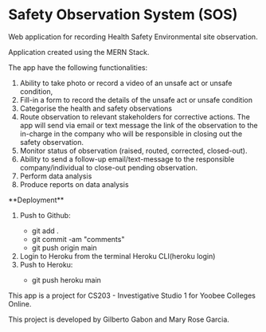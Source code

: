 # Safety Observation System (SOS)

<p>Web application for recording Health Safety Environmental site observation.</p>

<p>Application created using the MERN Stack.</p>

The app have the following functionalities:

<ol>
    <li>Ability to take photo or record a video of an unsafe act or unsafe condition,</li>
    <li>Fill-in a form to record the details of the unsafe act or unsafe condition</li>
    <li>Categorise the health and safety observations</li>
    <li>Route observation to relevant stakeholders for corrective actions. The app will send
    via email or text message the link of the observation to the in-charge in the
    company who will be responsible in closing out the safety observation.</li>
    <li>Monitor status of observation (raised, routed, corrected, closed-out).</li>
    <li>Ability to send a follow-up email/text-message to the responsible
    company/individual to close-out pending observation.</li>
    <li>Perform data analysis</li>
    <li>Produce reports on data analysis</li>
</ol>
**Deployment**
<ol>
    <li>Push to Github:</li>
        <ul>
            <li>git add .</li>
            <li>git commit -am "comments"</li>
            <li>git push origin main</li>
        </ul>
    <li>Login to Heroku from the terminal Heroku CLI(heroku login)</li>        
    <li>Push to Heroku:</li>
        <ul>
            <li>git push heroku main</li>
        </ul>        
</ol>
<p>This app is a project for CS203 - Investigative Studio 1 for Yoobee Colleges Online.</p>
<p>This project is developed by Gilberto Gabon and Mary Rose Garcia.<p>
